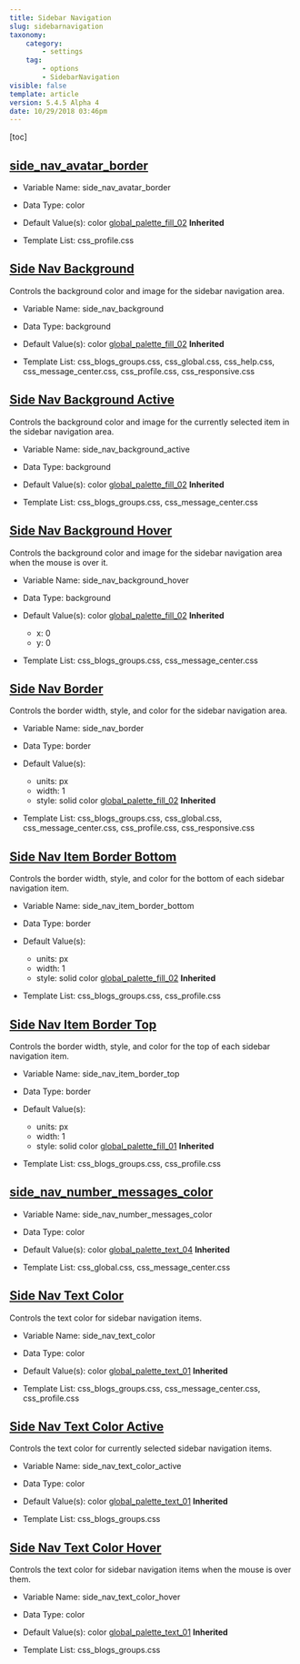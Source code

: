 ```yaml
---
title: Sidebar Navigation
slug: sidebarnavigation
taxonomy:
    category:
        - settings
    tag:
        - options
        - SidebarNavigation
visible: false
template: article
version: 5.4.5 Alpha 4
date: 10/29/2018 03:46pm
---
```




[toc]

## [side_nav_avatar_border](#side_nav_avatar_border)



- Variable Name: side_nav_avatar_border
- Data Type: color
- Default Value(s):
color [global_palette_fill_02](/output/stylevars/SidebarNavigation#side_nav_avatar_border) **Inherited**

- Template List: css_profile.css

## [Side Nav Background](#side_nav_background)

Controls the background color and image for the sidebar navigation area.

- Variable Name: side_nav_background
- Data Type: background
- Default Value(s):
color [global_palette_fill_02](/output/stylevars/SidebarNavigation#side_nav_background) **Inherited**

- Template List: css_blogs_groups.css, css_global.css, css_help.css, css_message_center.css, css_profile.css, css_responsive.css

## [Side Nav Background Active](#side_nav_background_active)

Controls the background color and image for the currently selected item in the sidebar navigation area.

- Variable Name: side_nav_background_active
- Data Type: background
- Default Value(s):
color [global_palette_fill_02](/output/stylevars/SidebarNavigation#side_nav_background_active) **Inherited**

- Template List: css_blogs_groups.css, css_message_center.css

## [Side Nav Background Hover](#side_nav_background_hover)

Controls the background color and image for the sidebar navigation area when the mouse is over it.

- Variable Name: side_nav_background_hover
- Data Type: background
- Default Value(s):
color [global_palette_fill_02](/output/stylevars/SidebarNavigation#side_nav_background_hover) **Inherited**
  - x: 0
  - y: 0

- Template List: css_blogs_groups.css, css_message_center.css

## [Side Nav Border](#side_nav_border)

Controls the border width, style, and color for the sidebar navigation area.

- Variable Name: side_nav_border
- Data Type: border
- Default Value(s):
  - units: px
  - width: 1
  - style: solid
color [global_palette_fill_02](/output/stylevars/SidebarNavigation#side_nav_border) **Inherited**

- Template List: css_blogs_groups.css, css_global.css, css_message_center.css, css_profile.css, css_responsive.css

## [Side Nav Item Border Bottom](#side_nav_item_border_bottom)

Controls the border width, style, and color for the bottom of each sidebar navigation item.

- Variable Name: side_nav_item_border_bottom
- Data Type: border
- Default Value(s):
  - units: px
  - width: 1
  - style: solid
color [global_palette_fill_02](/output/stylevars/SidebarNavigation#side_nav_item_border_bottom) **Inherited**

- Template List: css_blogs_groups.css, css_profile.css

## [Side Nav Item Border Top](#side_nav_item_border_top)

Controls the border width, style, and color for the top of each sidebar navigation item.

- Variable Name: side_nav_item_border_top
- Data Type: border
- Default Value(s):
  - units: px
  - width: 1
  - style: solid
color [global_palette_fill_01](/output/stylevars/SidebarNavigation#side_nav_item_border_top) **Inherited**

- Template List: css_blogs_groups.css, css_profile.css

## [side_nav_number_messages_color](#side_nav_number_messages_color)



- Variable Name: side_nav_number_messages_color
- Data Type: color
- Default Value(s):
color [global_palette_text_04](/output/stylevars/SidebarNavigation#side_nav_number_messages_color) **Inherited**

- Template List: css_global.css, css_message_center.css

## [Side Nav Text Color](#side_nav_text_color)

Controls the text color for sidebar navigation items.

- Variable Name: side_nav_text_color
- Data Type: color
- Default Value(s):
color [global_palette_text_01](/output/stylevars/SidebarNavigation#side_nav_text_color) **Inherited**

- Template List: css_blogs_groups.css, css_message_center.css, css_profile.css

## [Side Nav Text Color Active](#side_nav_text_color_active)

Controls the text color for currently selected sidebar navigation items.

- Variable Name: side_nav_text_color_active
- Data Type: color
- Default Value(s):
color [global_palette_text_01](/output/stylevars/SidebarNavigation#side_nav_text_color_active) **Inherited**

- Template List: css_blogs_groups.css

## [Side Nav Text Color Hover](#side_nav_text_color_hover)

Controls the text color for sidebar navigation items when the mouse is over them.

- Variable Name: side_nav_text_color_hover
- Data Type: color
- Default Value(s):
color [global_palette_text_01](/output/stylevars/SidebarNavigation#side_nav_text_color_hover) **Inherited**

- Template List: css_blogs_groups.css

